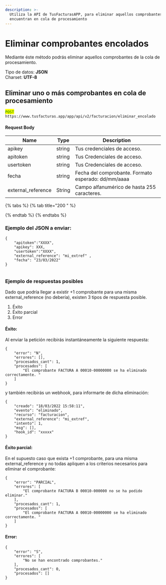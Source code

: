 ```yaml
---
description: >-
  Utiliza la API de TusFacturasAPP, para eliminar aquellos comprobantes que se
  encuentran en cola de procesamiento
---
```


# Eliminar comprobantes encolados

Mediante éste método podrás eliminar aquellos comprobantes de la cola de procesamiento.

Tipo de datos: **JSON**\
Charset: **UTF-8**

## Eliminar uno o más comprobantes en cola de procesamiento

<mark style="color:green;">`POST`</mark> `https://www.tusfacturas.app/app/api/v2/facturacion/eliminar_encolado`&#x20;

#### Request Body

| Name                | Type   | Description                                         |
| ------------------- | ------ | --------------------------------------------------- |
| apikey              | string | Tus credenciales de acceso.                         |
| apitoken            | string | Tus Credenciales de acceso.                         |
| usertoken           | string | Tus Credenciales de acceso.                         |
| fecha               | string | Fecha del comprobante. Formato esperado: dd/mm/aaaa |
| external\_reference | String | Campo alfanumérico de hasta 255 caracteres.         |

{% tabs %}
{% tab title="200  " %}

{% endtab %}
{% endtabs %}

### Ejemplo del JSON a enviar:

```
{
    "apitoken":"XXXX",
    "apikey": XXX,
    "usertoken":"XXXX",
	"external_reference": "mi_extref" ,
	"fecha": "23/03/2022" 	 
}
 
```

### Ejemplo de respuestas posibles

Dado que podría llegar a existir +1 comprobante para una misma external\_reference (no debería), existen 3  tipos de respuesta posible.

1. Éxito
2. Éxito parcial
3. Error&#x20;

#### Éxito:

Al enviar la petición recibirás instantáneamente la siguiente respuesta:

```
{
	"error": "N",
	"errores": [],
	"procesados_cant": 1,
	"procesados": [
		"El comprobante FACTURA A 00010-00000000 se ha eliminado correctamente. "
	]
}
```

y también recibirás un webhook, para informarte de dicha eliminación:

```
{
	"creado": "18/03/2022 15:58:11",
	"evento": "eliminado",
	"recurso": "facturacion",
	"external_reference": "mi_extref",
	"intento": 1,
	"msg": [],
	"hook_id": "xxxxx"
}
```

#### Éxito parcial:

En el supuesto caso que exista +1 comprobante, para una misma external\_reference y no todas apliquen a los criterios necesarios para eliminar el comprobante:

```
{
	"error": "PARCIAL",
	"errores": [
		"El comprobante FACTURA B 00010-000000 no se ha podido eliminar."
	],
	"procesados_cant": 1,
	"procesados": [
		"El comprobante FACTURA A 00010-00000000 se ha eliminado correctamente. "
	]
}
```

#### Error:&#x20;

```
{
	"error": "S",
	"errores": [
		"No se han encontrado comprobantes."
	],
	"procesados_cant": 0,
	"procesados": []
}
```
